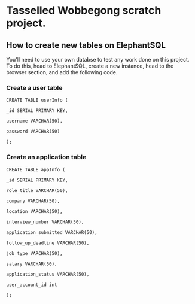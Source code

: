 # Tasselled Wobbegong scratch project.

## How to create new tables on ElephantSQL

You'll need to use your own databse to test any work done on this project. To do this, head to ElephantSQL, create a new instance, head to the browser section, and add the following code.

### Create a user table

```
CREATE TABLE userInfo (

_id SERIAL PRIMARY KEY,

username VARCHAR(50),

password VARCHAR(50)

);
```
### Create an application table
```
CREATE TABLE appInfo (

_id SERIAL PRIMARY KEY,

role_title VARCHAR(50),

company VARCHAR(50),

location VARCHAR(50),

interview_number VARCHAR(50),

application_submitted VARCHAR(50),

follow_up_deadline VARCHAR(50),

job_type VARCHAR(50),

salary VARCHAR(50),

application_status VARCHAR(50),

user_account_id int

);
```